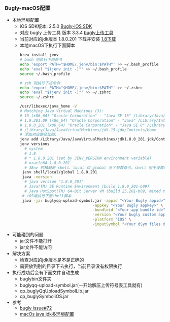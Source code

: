 ### Bugly-macOS配置
- 本地环境配置  
  - iOS SDK版本: 2.5.0 [Bugly-iOS SDK](https://github.com/BuglyDevTeam/Bugly-iOS)
  - 对应 bugly 上传工具 版本 3.3.4 [bugly上传工具](https://bugly.qq.com/v2/sdkDownload?id=d796e9d7-0423-422f-9eb9-63b6e16ef4f9)
  - 当前对应的jdk版本 1.8.0.201 下载并安装 [1.8下载](https://www.oracle.com/java/technologies/javase/javase8-archive-downloads.html)
  - 本地macOS下执行下面脚本
    ```sh
    brew install jenv
    # bash 则执行下述命令
    echo 'export PATH="$HOME/.jenv/bin:$PATH"' >> ~/.bash_profile
    echo 'eval "$(jenv init -)"' >> ~/.bash_profile
    source ~/.bash_profile
    
    # zsh 则执行下述命令
    echo 'export PATH="$HOME/.jenv/bin:$PATH"' >> ~/.zshrc
    echo 'eval "$(jenv init -)"' >> ~/.zshrc
    source ~/.zshrc
    
    /usr/libexec/java_home -V
    # Matching Java Virtual Machines (3):
    # 15 (x86_64) "Oracle Corporation" - "Java SE 15" /Library/Java/JavaVirtualMachines/jdk-15.jdk/Contents/Home
    # 1.8.201.09 (x86_64) "Oracle Corporation" - "Java" /Library/Internet Plug-Ins/JavaAppletPlugin.plugin/Contents/Home
    # 1.8.0_201 (x86_64) "Oracle Corporation" - "Java SE 8" /Library/Java/JavaVirtualMachines/jdk1.8.0_201.jdk/Contents/Home
    # /Library/Java/JavaVirtualMachines/jdk-15.jdk/Contents/Home
    # 添加对应路径比如:
    jenv add /Library/Java/JavaVirtualMachines/jdk1.8.0_201.jdk/Contents/Home
    jenv versions
      # system
      # 1.8
      # * 1.8.0.201 (set by JENV_VERSION environment variable)
      # oracle64-1.8.0.201 
      # JEnv 的精髓是 shell、local 和 global 三个参数命令。shell 用于设置终端窗口生命周期内使用的 JDK 版本；local 用于设置当前目录下使用的 JDK 版本；而 global 用于设置全局使用的 JDK 版本。这三个命令的使用方式都一样：
     jenv shell/local/global 1.8.0.201
     java -version
      # java version "1.8.0_201"
      # Java(TM) SE Runtime Environment (build 1.8.0_201-b09)
      # Java HotSpot(TM) 64-Bit Server VM (build 25.201-b09, mixed mode)
     # iOS端执行下面shell脚本
     java -jar buglyqq-upload-symbol.jar -appid "<Your Bugly appid>" \
                                    -appkey "<Your Bugly appkey>" \
                                    -bundleid "<Your app bundle id>" \
                                    -version "<Your bugly custom app version>" \
                                    -platform "IOS" \
                                    -inputSymbol "<Your dSym files dir path>"
    ```
- 可能碰到的问题
  -  jar文件不能打开
  -  jar文件不能访问
- 解决方案
  - 检查对应的jdk版本是不是正确的
  - 需要放到别的目录下去执行，当前目录没有权限执行
- 执行成功后会有下面文件自动生成
  - buglybin文件夹
  - buglyqq-upload-symbol.jar(一开始解压上传符号表工具就有)
  - cp_buglyQqUploadSymbolLib.jar
  - cp_buglySymboliOS.jar
- 参考
  - [bugly issue#72](https://github.com/BuglyDevTeam/Bugly-iOS/issues/72)
  - [macOs java jdk多环境配置](https://segmentfault.com/a/1190000020083040)
